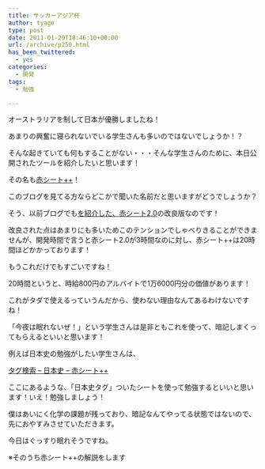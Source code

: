 ```yaml
---
title: サッカーアジア杯
author: tyage
type: post
date: 2011-01-29T18:46:10+00:00
url: /archive/p250.html
has_been_twittered:
  - yes
categories:
  - 開発
tags:
  - 勉強

---
```

<p>オーストラリアを制して日本が優勝しましたね！</p>
<p>あまりの興奮に寝られないでいる学生さんも多いのではないでしょうか！？</p>
<p>そんな起きていても何もすることがない・・・そんな学生さんのために、本日公開されたツールを紹介したいと思います！</p>
<p>その名も<a href="http://tyage.sakura.ne.jp/akasheet/">赤シート++</a>！</p>
<p>このブログを見てる方ならどこかで聞いた名前だと思いますがどうでしょうか？</p>
<p>そう、以前ブログでも<a href='http://tyage.sakura.ne.jp/blog/?p=143'いきさつ等</a>を紹介した、<a href="http://tyage.sakura.ne.jp/dev/study/">赤シート2.0</a>の改良版なのです！</p>
<p>改良された点はあまりにも多いためこのテンションでしゃべりきることができませんが、開発時間で言うと赤シート2.0が3時間なのに対し、赤シート++は20時間ほどかかっております！</p>
<p>もうこれだけでもすごいですね！</p>
<p>20時間というと、時給800円のアルバイトで1万6000円分の価値があります！</p>
<p>これがタダで使えるっていうんだから、使わない理由なんてあるわけないですね！</p>
<p>「今夜は眠れないぜ！」という学生さんは是非ともこれを使って、暗記しまくってもらえるといいと思います！</p>
<p>例えば日本史の勉強がしたい学生さんは、</p>
<p><a href="http://tyage.sakura.ne.jp/akasheet/sheets/index/tags:%E6%97%A5%E6%9C%AC%E5%8F%B2">タグ検索 &#8211; 日本史 &#8211; 赤シート++</a></p>
<p>ここにあるような、「日本史タグ」ついたシートを使って勉強するといいと思います！いえ！勉強しましょう！</p>
<p>僕はあいにく化学の課題が残っており、暗記なんてやってる状態ではないので、先におやすみさせていただきます。</p>
<p>今日はぐっすり眠れそうですね。</p>
<p>※そのうち赤シート++の解説をします</p>
